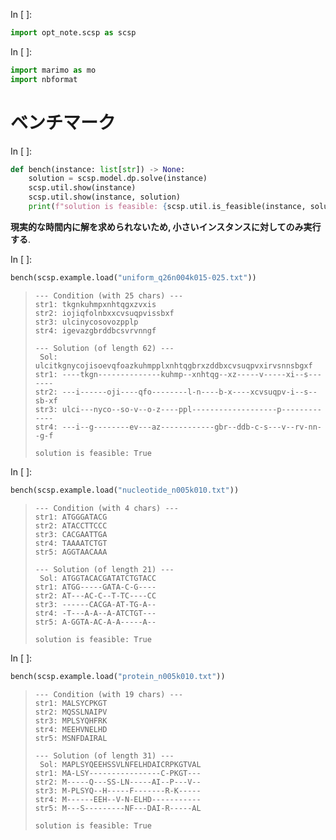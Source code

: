 In [ ]:
```python
import opt_note.scsp as scsp
```

In [ ]:
```python
import marimo as mo
import nbformat
```

# ベンチマーク

In [ ]:
```python
def bench(instance: list[str]) -> None:
    solution = scsp.model.dp.solve(instance)
    scsp.util.show(instance)
    scsp.util.show(instance, solution)
    print(f"solution is feasible: {scsp.util.is_feasible(instance, solution)}")
```

**現実的な時間内に解を求められないため, 小さいインスタンスに対してのみ実行する**.

In [ ]:
```python
bench(scsp.example.load("uniform_q26n004k015-025.txt"))
```

> ```
> --- Condition (with 25 chars) ---
> str1: tkgnkuhmpxnhtqgxzvxis
> str2: iojiqfolnbxxcvsuqpvissbxf
> str3: ulcinycosovozpplp
> str4: igevazgbrddbcsvrvnngf
> 
> --- Solution (of length 62) ---
>  Sol: ulcitkgnycojisoevqfoazkuhmpplxnhtqgbrxzddbxcvsuqpvxirvsnnsbgxf
> str1: ----tkgn--------------kuhmp--xnhtqg--xz-----v-----xi--s-------
> str2: ---i------oji----qfo--------l-n----b-x----xcvsuqpv-i--s--sb-xf
> str3: ulci---nyco--so-v--o-z----ppl-------------------p-------------
> str4: ---i--g--------ev---az------------gbr--ddb-c-s---v--rv-nn--g-f
> 
> solution is feasible: True
> ```

In [ ]:
```python
bench(scsp.example.load("nucleotide_n005k010.txt"))
```

> ```
> --- Condition (with 4 chars) ---
> str1: ATGGGATACG
> str2: ATACCTTCCC
> str3: CACGAATTGA
> str4: TAAAATCTGT
> str5: AGGTAACAAA
> 
> --- Solution (of length 21) ---
>  Sol: ATGGTACACGATATCTGTACC
> str1: ATGG-----GATA-C-G----
> str2: AT---AC-C--T-TC----CC
> str3: ------CACGA-AT-TG-A--
> str4: -T---A-A--A-ATCTGT---
> str5: A-GGTA-AC-A-A-----A--
> 
> solution is feasible: True
> ```

In [ ]:
```python
bench(scsp.example.load("protein_n005k010.txt"))
```

> ```
> --- Condition (with 19 chars) ---
> str1: MALSYCPKGT
> str2: MQSSLNAIPV
> str3: MPLSYQHFRK
> str4: MEEHVNELHD
> str5: MSNFDAIRAL
> 
> --- Solution (of length 31) ---
>  Sol: MAPLSYQEEHSSVLNFELHDAICRPKGTVAL
> str1: MA-LSY----------------C-PKGT---
> str2: M-----Q---SS-LN-----AI--P---V--
> str3: M-PLSYQ--H-----F-------R-K-----
> str4: M------EEH--V-N-ELHD-----------
> str5: M---S---------NF---DAI-R-----AL
> 
> solution is feasible: True
> ```
